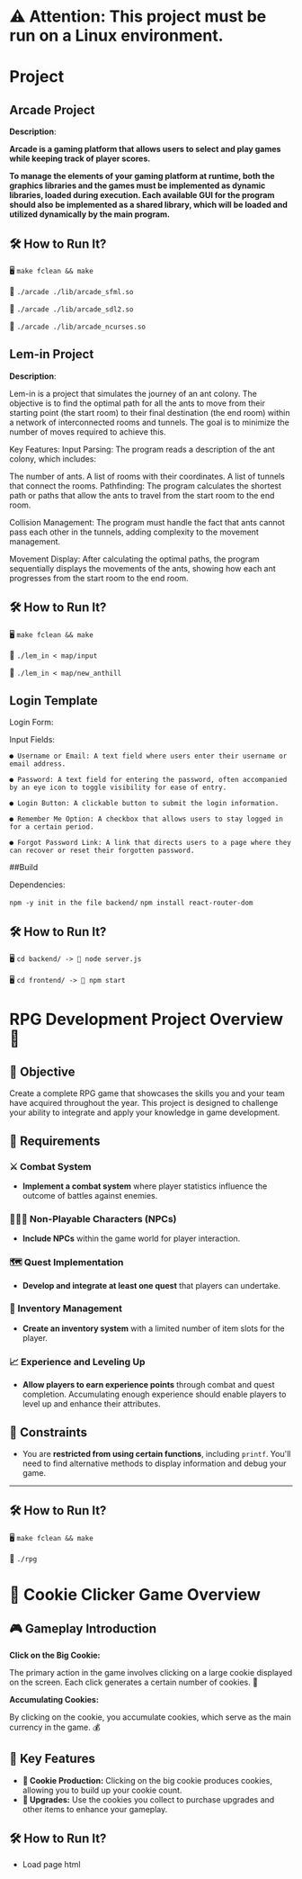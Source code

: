 
# ⚠️ **Attention**: This project must be run on a Linux environment.

# Project

## Arcade Project

**Description**:

**Arcade is a gaming platform that allows users to select and play games while keeping track of player scores.**

**To manage the elements of your gaming platform at runtime, both the graphics libraries and the games must be implemented as dynamic libraries, loaded during execution. Each available GUI for the program should also be implemented as a shared library, which will be loaded and utilized dynamically by the main program.**

## 🛠️ How to Run It?

🖥️ `make fclean && make`

🔷 `./arcade ./lib/arcade_sfml.so`

🔷 `./arcade ./lib/arcade_sdl2.so`

🔷 `./arcade ./lib/arcade_ncurses.so`


## Lem-in Project

**Description**:

Lem-in is a project that simulates the journey of an ant colony. The objective is to find the optimal path for all the ants to move from their starting point (the start room) to their final destination (the end room) within a network of interconnected rooms and tunnels. The goal is to minimize the number of moves required to achieve this.

Key Features:
Input Parsing: The program reads a description of the ant colony, which includes:

The number of ants.
A list of rooms with their coordinates.
A list of tunnels that connect the rooms.
Pathfinding: The program calculates the shortest path or paths that allow the ants to travel from the start room to the end room.

Collision Management: The program must handle the fact that ants cannot pass each other in the tunnels, adding complexity to the movement management.

Movement Display: After calculating the optimal paths, the program sequentially displays the movements of the ants, showing how each ant progresses from the start room to the end room.

## 🛠️ How to Run It?

🖥️ `make fclean && make`

🔷 `./lem_in < map/input`

🔷 `./lem_in < map/new_anthill`



## Login Template


Login Form:

Input Fields:

    ● Username or Email: A text field where users enter their username or email address.
    
    ● Password: A text field for entering the password, often accompanied by an eye icon to toggle visibility for ease of entry.
    
    ● Login Button: A clickable button to submit the login information.
    
    ● Remember Me Option: A checkbox that allows users to stay logged in for a certain period.
    
    ● Forgot Password Link: A link that directs users to a page where they can recover or reset their forgotten password.

##Build 

Dependencies: 

`npm -y init in the file backend/`
`npm install react-router-dom`


## 🛠️ How to Run It?

🖥️ `cd backend/ -> 🔷 node server.js`

🖥️ `cd frontend/ -> 🔷 npm start`


# RPG Development Project Overview 🌄

## 🎯 Objective
Create a complete RPG game that showcases the skills you and your team have acquired throughout the year. This project is designed to challenge your ability to integrate and apply your knowledge in game development.

## 📜 Requirements

### ⚔️ Combat System
- **Implement a combat system** where player statistics influence the outcome of battles against enemies.

### 🧑‍🤝‍🧑 Non-Playable Characters (NPCs)
- **Include NPCs** within the game world for player interaction.

### 🗺️ Quest Implementation
- **Develop and integrate at least one quest** that players can undertake.

### 🎒 Inventory Management
- **Create an inventory system** with a limited number of item slots for the player.

### 📈 Experience and Leveling Up
- **Allow players to earn experience points** through combat and quest completion. Accumulating enough experience should enable players to level up and enhance their attributes.

## 🚫 Constraints
- You are **restricted from using certain functions**, including `printf`. You'll need to find alternative methods to display information and debug your game.

---

## 🛠️ How to Run It?

🖥️ `make fclean && make`

🔷 `./rpg`


# 🍪 Cookie Clicker Game Overview

## 🎮 Gameplay Introduction

**Click on the Big Cookie:**

The primary action in the game involves clicking on a large cookie displayed on the screen. Each click generates a certain number of cookies. 🍪

**Accumulating Cookies:**

By clicking on the cookie, you accumulate cookies, which serve as the main currency in the game. 💰

## 🌟 Key Features

- **🍪 Cookie Production:** Clicking on the big cookie produces cookies, allowing you to build up your cookie count.
- **🔧 Upgrades:** Use the cookies you collect to purchase upgrades and other items to enhance your gameplay.



## 🛠️ How to Run It?

- Load page html